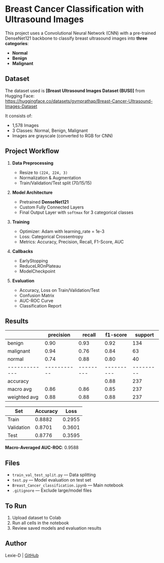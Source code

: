 
# Breast Cancer Classification with Ultrasound Images

This project uses a Convolutional Neural Network (CNN) with a pre-trained DenseNet121 backbone to classify breast ultrasound images into **three categories**:

- **Normal**
- **Benign**
- **Malignant**

## Dataset
The dataset used is **[Breast Ultrasound Images Dataset (BUSI)]** from Hugging Face:  
https://huggingface.co/datasets/gymprathap/Breast-Cancer-Ultrasound-Images-Dataset

It consists of:
- 1,578 Images
- 3 Classes: Normal, Benign, Malignant
- Images are grayscale (converted to RGB for CNN)

## Project Workflow

1. **Data Preprocessing**
   - Resize to `(224, 224, 3)`
   - Normalization & Augmentation
   - Train/Validation/Test split (70/15/15)

2. **Model Architecture**
   - Pretrained **DenseNet121**
   - Custom Fully Connected Layers
   - Final Output Layer with `softmax` for 3 categorical classes

3. **Training**
   - Optimizer: Adam with learning_rate = 1e-3
   - Loss: Categorical Crossentropy
   - Metrics: Accuracy, Precision, Recall, F1-Score, AUC

4. **Callbacks**
   - EarlyStopping
   - ReduceLROnPlateau
   - ModelCheckpoint

5. **Evaluation**
   - Accuracy, Loss on Train/Validation/Test
   - Confusion Matrix
   - AUC-ROC Curve
   - Classification Report

## Results

|             |precision  |recall   |f1-score  |support  |
|-------------|-----------|---------|----------|---------|
|     benign  |    0.90   |  0.93   |  0.92    |  134    |
|  malignant  |    0.94   |  0.76   |  0.84    |  63     |
|     normal  |    0.74   |  0.88   |  0.80    |  40     |
|-------------|-----------|---------|----------|---------|
|   accuracy  |           |         |  0.88    |  237    |
|  macro avg  |    0.86   |  0.86   |  0.85    |  237    |
|weighted avg |    0.88   |  0.88   |  0.88    |  237    |


| Set         | Accuracy | Loss   |
|-------------|----------|--------|
| Train       | 0.8882   | 0.2955 |
| Validation  | 0.8701   | 0.3601 |
| Test        | 0.8776   | 0.3595 |

**Macro-Averaged AUC-ROC**: 0.9588

## Files

- `train_val_test_split.py` — Data splitting
- `test.py` — Model evaluation on test set
- `Breast_Cancer_classification.ipynb` — Main notebook
- `.gitignore` — Exclude large/model files

## To Run

1. Upload dataset to Colab
2. Run all cells in the notebook
3. Review saved models and evaluation results

## Author

Lexie-D | [GitHub](https://github.com/Lexie-D)
